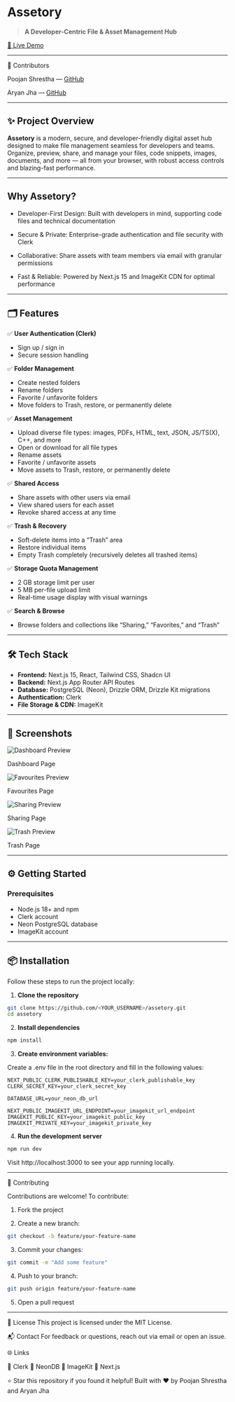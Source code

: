 # Assetory

> **A Developer-Centric File & Asset Management Hub**

[🚀 Live Demo](https://assetory-one.vercel.app/)

---

👥 Contributors


Poojan Shrestha — [GitHub](https://github.com/Poojan-Shrestha)

Aryan Jha — [GitHub](https://github.com/CruciFire13)

---

## ✨ Project Overview

**Assetory** is a modern, secure, and developer-friendly digital asset hub designed to make file management seamless for developers and teams. Organize, preview, share, and manage your files, code snippets, images, documents, and more — all from your browser, with robust access controls and blazing-fast performance.

---

## Why Assetory?

- Developer-First Design: Built with developers in mind, supporting code files and technical documentation

- Secure & Private: Enterprise-grade authentication and file security with Clerk

- Collaborative: Share assets with team members via email with granular permissions

- Fast & Reliable: Powered by Next.js 15 and ImageKit CDN for optimal performance

---

## 🗂️ Features

✅ **User Authentication (Clerk)**  
- Sign up / sign in  
- Secure session handling  

✅ **Folder Management**  
- Create nested folders  
- Rename folders  
- Favorite / unfavorite folders  
- Move folders to Trash, restore, or permanently delete  

✅ **Asset Management**  
- Upload diverse file types: images, PDFs, HTML, text, JSON, JS/TS(X), C++, and more  
- Open or download for all file types  
- Rename assets  
- Favorite / unfavorite assets  
- Move assets to Trash, restore, or permanently delete  

✅ **Shared Access**  
- Share assets with other users via email  
- View shared users for each asset  
- Revoke shared access at any time  

✅ **Trash & Recovery**  
- Soft-delete items into a “Trash” area  
- Restore individual items  
- Empty Trash completely (recursively deletes all trashed items)  

✅ **Storage Quota Management**  
- 2 GB storage limit per user  
- 5 MB per-file upload limit  
- Real-time usage display with visual warnings  

✅ **Search & Browse**  
- Browse folders and collections like “Sharing,” “Favorites,” and “Trash”  

---

## 🛠️ Tech Stack

- **Frontend:** Next.js 15, React, Tailwind CSS, Shadcn UI 
- **Backend:** Next.js App Router API Routes  
- **Database:** PostgreSQL (Neon), Drizzle ORM, Drizzle Kit migrations  
- **Authentication:** Clerk  
- **File Storage & CDN:** ImageKit  

---


## 📸 Screenshots

![Dashboard Preview](images/Dashboard.png)

Dashboard Page

![Favourites Preview](images/Favourites.png)

Favourites Page

![Sharing Preview](images/Sharing.png)

Sharing Page

![Trash Preview](images/Trash.png)

Trash Page

---

## ⚙️ Getting Started

### Prerequisites

- Node.js 18+ and npm
- Clerk account
- Neon PostgreSQL database
- ImageKit account
---

## 📦 Installation

Follow these steps to run the project locally:

1. **Clone the repository**

```bash
git clone https://github.com/<YOUR_USERNAME>/assetory.git
cd assetory

```
2. **Install dependencies**

```bash
npm install
```

3. **Create environment variables:**

Create a .env file in the root directory and fill in the following values:
```
NEXT_PUBLIC_CLERK_PUBLISHABLE_KEY=your_clerk_publishable_key
CLERK_SECRET_KEY=your_clerk_secret_key

DATABASE_URL=your_neon_db_url

NEXT_PUBLIC_IMAGEKIT_URL_ENDPOINT=your_imagekit_url_endpoint
IMAGEKIT_PUBLIC_KEY=your_imagekit_public_key
IMAGEKIT_PRIVATE_KEY=your_imagekit_private_key

```

4. **Run the development server**

```bash
npm run dev
```
Visit http://localhost:3000 to see your app running locally.

----

<!-- Set up your services:
Create a Clerk account and get your API keys
Set up a Neon PostgreSQL database and copy your connection string
Register with ImageKit and get your public/private keys -->

🤝 Contributing

Contributions are welcome! To contribute:

1. Fork the project

2. Create a new branch:

```bash
git checkout -b feature/your-feature-name
```

3. Commit your changes:

```bash
git commit -m "Add some feature"
```

4. Push to your branch:

```bash
git push origin feature/your-feature-name
```

5. Open a pull request

---

📄 License
This project is licensed under the MIT License.

📬 Contact
For feedback or questions, reach out via email or open an issue.

🌐 Links

🔗 Clerk
🔗 NeonDB
🔗 ImageKit
🔗 Next.js

⭐ Star this repository if you found it helpful!
Built with ❤️ by Poojan Shrestha and Aryan Jha
